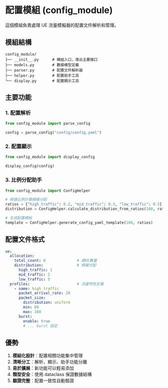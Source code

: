 # 配置模組 (config_module)

這個模組負責處理 UE 流量模擬器的配置文件解析和管理。

## 模組結構

```
config_module/
├── __init__.py      # 模組入口，導出主要接口
├── models.py        # 數據模型定義
├── parser.py        # 配置文件解析器
├── helper.py        # 配置助手工具
└── display.py       # 配置顯示工具
```

## 主要功能

### 1. 配置解析
```python
from config_module import parse_config

config = parse_config("config/config.yaml")
```

### 2. 配置顯示
```python
from config_module import display_config

display_config(config)
```

### 3. 比例分配助手
```python
from config_module import ConfigHelper

# 根據比例計算精確分配
ratios = {"high_traffic": 0.2, "mid_traffic": 0.3, "low_traffic": 0.5}
distribution = ConfigHelper.calculate_distribution_from_ratios(100, ratios)

# 生成配置模板
template = ConfigHelper.generate_config_yaml_template(100, ratios)
```

## 配置文件格式

```yaml
ue:
  allocation:
    total_count: 8              # 總UE數量
    distribution:               # 精確分配
      high_traffic: 1
      mid_traffic: 2
      low_traffic: 5
  profiles:                     # 流量特性定義
    - name: high_traffic
      packet_arrival_rate: 20
      packet_size:
        distribution: uniform
        min: 80
        max: 160
      burst:
        enable: true
        # ... burst 設定
```

## 優勢

1. **模組化設計**：配置相關功能集中管理
2. **清晰分工**：解析、顯示、助手功能分離
3. **易於擴展**：新功能可以輕易添加
4. **類型安全**：使用 dataclass 保證數據結構
5. **驗證完整**：配置一致性自動驗證
